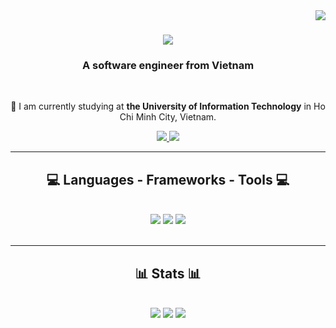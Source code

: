 <img align="right" src="https://visitor-badge.laobi.icu/badge?page_id=huynhnhan0330.huynhnhan0330" />

<h1 align="center">
    <img src="https://readme-typing-svg.herokuapp.com/?font=Righteous&size=35&center=true&vCenter=true&width=500&height=70&duration=4000&lines=Hi+There!+👋;+I'm+Cao+Nhan!;" />
</h1>

<h3 align="center">A software engineer from Vietnam</h3>

<br/>

<div align="center">
 
 🌱 I am currently studying at **the University of Information Technology** in Ho Chi Minh City, Vietnam.

 </div>
 
<div align="center"> 
  <a href="mailto:huynhnhandanang@gmail.com">
    <img src="https://img.shields.io/badge/Gmail-333333?style=for-the-badge&logo=gmail&logoColor=red" />
  </a>
  <a href="https://www.linkedin.com/in/huynhnhan03/" target="_blank">
    <img src="https://img.shields.io/badge/LinkedIn-0077B5?style=for-the-badge&logo=linkedin&logoColor=white" target="_blank" />
  </a>
</div>

<hr/>
 
<h2 align="center">💻 Languages - Frameworks - Tools 💻</h2>
<br/>
<div align="center">
    <img src="https://skillicons.dev/icons?i=c,cpp,cs,python,html,css,js,nodejs" />
    <img src="https://skillicons.dev/icons?i=,visualstudio,vscode,idea,github,git,figma," />
    <img src="https://skillicons.dev/icons?i=,mysql,mongodb,firebase,azure,dotnet," />
    <br>
</div>

<br/> 

<hr/>

<h2 align="center">📊 Stats 📊</h2>
<br/>
<div align="center">
        <img src="https://github-readme-stats.vercel.app/api?username=huynhnhan0330&theme=dracula&hide_border=false&include_all_commits=false&count_private=false">
        <img src="https://github-readme-streak-stats.herokuapp.com/?user=huynhnhan0330&theme=dracula&hide_border=false">
        <img src="https://github-readme-stats.vercel.app/api/top-langs/?username=huynhnhan0330&theme=dracula&hide_border=false&include_all_commits=false&count_private=false&layout=compact">
</div>